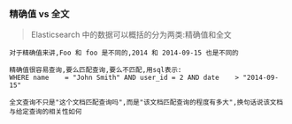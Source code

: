 ### 精确值 vs 全文
> Elasticsearch 中的数据可以概括的分为两类:精确值和全文

```
对于精确值来讲,Foo 和 foo 是不同的,2014 和 2014-09-15 也是不同的
```
```
精确值很容易查询,要么匹配查询,要么不匹配,用sql表示:  
WHERE name    = "John Smith" AND user_id = 2 AND date    > "2014-09-15"
```
```
全文查询不只是"这个文档匹配查询吗",而是"该文档匹配查询的程度有多大",换句话说该文档与给定查询的相关性如何
```